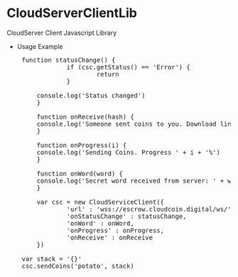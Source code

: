 # CloudServerClientLib
CloudServer Client Javascript Library

* Usage Example

<pre>
	function statusChange() {
                if (csc.getStatus() == 'Error') {
                        return
                }

		console.log('Status changed')
        }

        function onReceive(hash) {
		console.log('Someone sent coins to you. Download link https://escrow.cloudcoin.digital/cc.php?h=' + hash)
        }

        function onProgress(i) {
		console.log('Sending Coins. Progress ' + i + '%')
        }

        function onWord(word) {
		console.log('Secret word received from server: ' + word)
        }

        var csc = new CloudServiceClient({
                'url' : 'wss://escrow.cloudcoin.digital/ws/',
                'onStatusChange' : statusChange,
                'onWord' : onWord,
                'onProgress' : onProgress,
                'onReceive' : onReceive
        })

	var stack = '{}'
	csc.sendCoins('potato', stack)
</pre>
